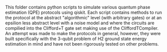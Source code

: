 This folder contains python scripts to simulate various quantum phase estimation (QPE) protocols using qiskit.
Each script contains methods to run the protocol at the abstract "algorithmic" level (with arbitrary gates) or at an epsilion less abstract level with a noise model and where the circuits are compilied into the Clifford+T gate set making use of the CliffordTCompiler.
An attempt was made to make the protocols in general, however, they were built specifically with the 3-qubit problem of H2 ground state energy estimation in mind and have not been rigorously tested on other problems.
